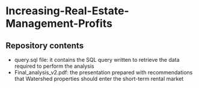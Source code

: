 # Increasing-Real-Estate-Management-Profits

## Repository contents

* query.sql file: it contains the SQL query written to retrieve the data required to perform the analysis
* Final_analysis_v2.pdf: the presentation prepared with recommendations that Watershed properties should enter the short-term rental market